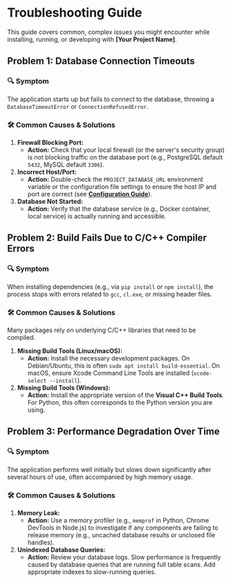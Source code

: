 # Troubleshooting Guide

This guide covers common, complex issues you might encounter while installing, running, or developing with **[Your Project Name]**.

## Problem 1: Database Connection Timeouts

### 🔍 Symptom
The application starts up but fails to connect to the database, throwing a `DatabaseTimeoutError` or `ConnectionRefusedError`.

### 🛠️ Common Causes & Solutions
1.  **Firewall Blocking Port:**
    * **Action:** Check that your local firewall (or the server's security group) is not blocking traffic on the database port (e.g., PostgreSQL default `5432`, MySQL default `3306`).
2.  **Incorrect Host/Port:**
    * **Action:** Double-check the `PROJECT_DATABASE_URL` environment variable or the configuration file settings to ensure the host IP and port are correct (see **[Configuration Guide](../getting-started/configuration.md)**).
3.  **Database Not Started:**
    * **Action:** Verify that the database service (e.g., Docker container, local service) is actually running and accessible.

## Problem 2: Build Fails Due to C/C++ Compiler Errors

### 🔍 Symptom
When installing dependencies (e.g., via `pip install` or `npm install`), the process stops with errors related to `gcc`, `cl.exe`, or missing header files.

### 🛠️ Common Causes & Solutions
Many packages rely on underlying C/C++ libraries that need to be compiled.
1.  **Missing Build Tools (Linux/macOS):**
    * **Action:** Install the necessary development packages. On Debian/Ubuntu, this is often `sudo apt install build-essential`. On macOS, ensure Xcode Command Line Tools are installed (`xcode-select --install`).
2.  **Missing Build Tools (Windows):**
    * **Action:** Install the appropriate version of the **Visual C++ Build Tools**. For Python, this often corresponds to the Python version you are using.

## Problem 3: Performance Degradation Over Time

### 🔍 Symptom
The application performs well initially but slows down significantly after several hours of use, often accompanied by high memory usage.

### 🛠️ Common Causes & Solutions
1.  **Memory Leak:**
    * **Action:** Use a memory profiler (e.g., `memprof` in Python, Chrome DevTools in Node.js) to investigate if any components are failing to release memory (e.g., uncached database results or unclosed file handles).
2.  **Unindexed Database Queries:**
    * **Action:** Review your database logs. Slow performance is frequently caused by database queries that are running full table scans. Add appropriate indexes to slow-running queries.